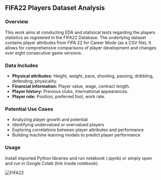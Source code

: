 ## FIFA22 Players Dataset Analysis

### Overview
This work aims at conducting EDA and statisical tests regarding the players statistics as registered in the FIFA22 Database.
The underlying dataset contains player attributes from FIFA 22 for Career Mode (as a CSV file); It allows for comprehensive comparisons of player development and changes over eight consecutive game versions.

### Data Includes
* **Physical attributes:** Height, weight, pace, shooting, passing, dribbling, defending, physicality.
* **Financial information:** Player value, wage, contract length.
* **Player history:** Previous clubs, international appearances.
* **Player role:** Position, preferred foot, work rate.

### Potential Use Cases
* Analyzing player growth and potential
* Identifying undervalued or overvalued players
* Exploring correlations between player attributes and performance
* Building machine learning models to predict player performance

### Usage
Install imported Python libraries and run notebook (.ipynb) or simply open and run in Google Colab (link inside notebook).

![FIFA22](https://github.com/username/roymatza/FIFA22_Dataset_Analysis/fifa22.png)
